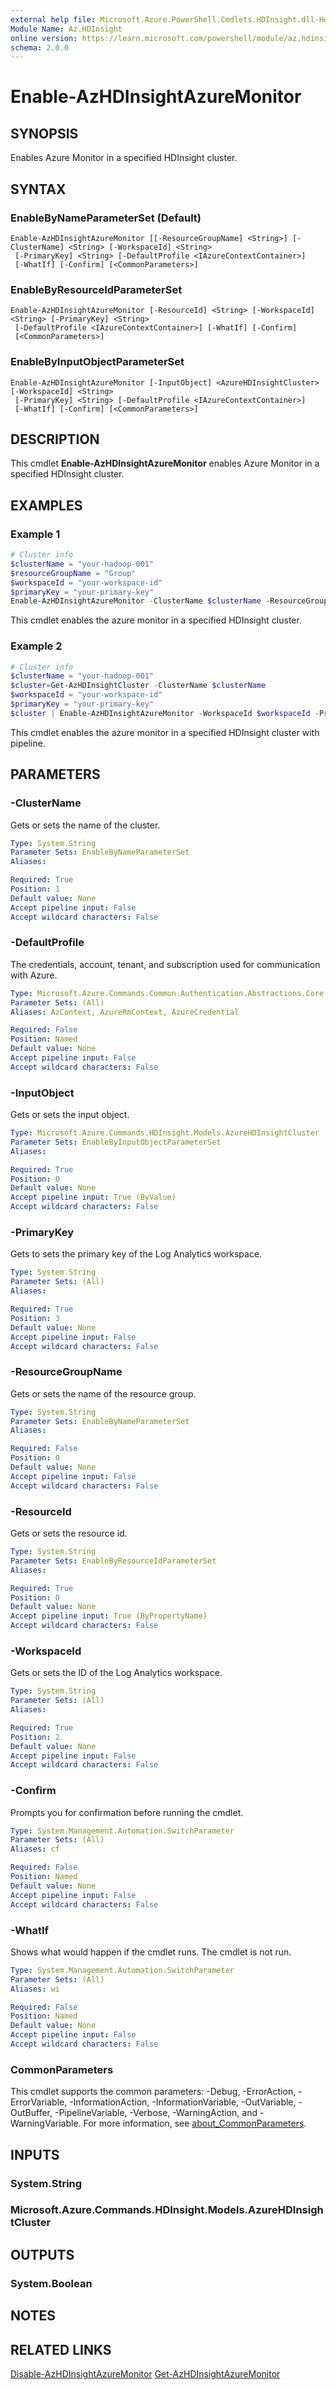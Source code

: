 ```yaml
---
external help file: Microsoft.Azure.PowerShell.Cmdlets.HDInsight.dll-Help.xml
Module Name: Az.HDInsight
online version: https://learn.microsoft.com/powershell/module/az.hdinsight/enable-azhdinsightazuremonitor
schema: 2.0.0
---
```


# Enable-AzHDInsightAzureMonitor

## SYNOPSIS
Enables Azure Monitor in a specified HDInsight cluster.

## SYNTAX

### EnableByNameParameterSet (Default)
```
Enable-AzHDInsightAzureMonitor [[-ResourceGroupName] <String>] [-ClusterName] <String> [-WorkspaceId] <String>
 [-PrimaryKey] <String> [-DefaultProfile <IAzureContextContainer>]
 [-WhatIf] [-Confirm] [<CommonParameters>]
```

### EnableByResourceIdParameterSet
```
Enable-AzHDInsightAzureMonitor [-ResourceId] <String> [-WorkspaceId] <String> [-PrimaryKey] <String>
 [-DefaultProfile <IAzureContextContainer>] [-WhatIf] [-Confirm]
 [<CommonParameters>]
```

### EnableByInputObjectParameterSet
```
Enable-AzHDInsightAzureMonitor [-InputObject] <AzureHDInsightCluster> [-WorkspaceId] <String>
 [-PrimaryKey] <String> [-DefaultProfile <IAzureContextContainer>]
 [-WhatIf] [-Confirm] [<CommonParameters>]
```

## DESCRIPTION
This cmdlet **Enable-AzHDInsightAzureMonitor** enables Azure Monitor in a specified HDInsight cluster.

## EXAMPLES

### Example 1
```powershell
# Cluster info
$clusterName = "your-hadoop-001"
$resourceGroupName = "Group"
$workspaceId = "your-workspace-id"
$primaryKey = "your-primary-key"
Enable-AzHDInsightAzureMonitor -ClusterName $clusterName -ResourceGroupName $resourceGroupName -WorkspaceId $workspaceId -PrimaryKey $primaryKey
```

This cmdlet enables the azure monitor in a specified HDInsight cluster.

### Example 2
```powershell
# Cluster info
$clusterName = "your-hadoop-001"
$cluster=Get-AzHDInsightCluster -ClusterName $clusterName
$workspaceId = "your-workspace-id"
$primaryKey = "your-primary-key"
$cluster | Enable-AzHDInsightAzureMonitor -WorkspaceId $workspaceId -PrimaryKey $primaryKey
```

This cmdlet enables the azure monitor in a specified HDInsight cluster with pipeline.

## PARAMETERS

### -ClusterName
Gets or sets the name of the cluster.

```yaml
Type: System.String
Parameter Sets: EnableByNameParameterSet
Aliases:

Required: True
Position: 1
Default value: None
Accept pipeline input: False
Accept wildcard characters: False
```

### -DefaultProfile
The credentials, account, tenant, and subscription used for communication with Azure.

```yaml
Type: Microsoft.Azure.Commands.Common.Authentication.Abstractions.Core.IAzureContextContainer
Parameter Sets: (All)
Aliases: AzContext, AzureRmContext, AzureCredential

Required: False
Position: Named
Default value: None
Accept pipeline input: False
Accept wildcard characters: False
```

### -InputObject
Gets or sets the input object.

```yaml
Type: Microsoft.Azure.Commands.HDInsight.Models.AzureHDInsightCluster
Parameter Sets: EnableByInputObjectParameterSet
Aliases:

Required: True
Position: 0
Default value: None
Accept pipeline input: True (ByValue)
Accept wildcard characters: False
```

### -PrimaryKey
Gets to sets the primary key of the Log Analytics workspace.

```yaml
Type: System.String
Parameter Sets: (All)
Aliases:

Required: True
Position: 3
Default value: None
Accept pipeline input: False
Accept wildcard characters: False
```

### -ResourceGroupName
Gets or sets the name of the resource group.

```yaml
Type: System.String
Parameter Sets: EnableByNameParameterSet
Aliases:

Required: False
Position: 0
Default value: None
Accept pipeline input: False
Accept wildcard characters: False
```

### -ResourceId
Gets or sets the resource id.

```yaml
Type: System.String
Parameter Sets: EnableByResourceIdParameterSet
Aliases:

Required: True
Position: 0
Default value: None
Accept pipeline input: True (ByPropertyName)
Accept wildcard characters: False
```

### -WorkspaceId
Gets or sets the ID of the Log Analytics workspace.

```yaml
Type: System.String
Parameter Sets: (All)
Aliases:

Required: True
Position: 2
Default value: None
Accept pipeline input: False
Accept wildcard characters: False
```

### -Confirm
Prompts you for confirmation before running the cmdlet.

```yaml
Type: System.Management.Automation.SwitchParameter
Parameter Sets: (All)
Aliases: cf

Required: False
Position: Named
Default value: None
Accept pipeline input: False
Accept wildcard characters: False
```

### -WhatIf
Shows what would happen if the cmdlet runs.
The cmdlet is not run.

```yaml
Type: System.Management.Automation.SwitchParameter
Parameter Sets: (All)
Aliases: wi

Required: False
Position: Named
Default value: None
Accept pipeline input: False
Accept wildcard characters: False
```

### CommonParameters
This cmdlet supports the common parameters: -Debug, -ErrorAction, -ErrorVariable, -InformationAction, -InformationVariable, -OutVariable, -OutBuffer, -PipelineVariable, -Verbose, -WarningAction, and -WarningVariable. For more information, see [about_CommonParameters](http://go.microsoft.com/fwlink/?LinkID=113216).

## INPUTS

### System.String

### Microsoft.Azure.Commands.HDInsight.Models.AzureHDInsightCluster

## OUTPUTS

### System.Boolean

## NOTES

## RELATED LINKS

[Disable-AzHDInsightAzureMonitor](./Disable-AzHDInsightAzureMonitor.md)
[Get-AzHDInsightAzureMonitor](./Get-AzHDInsightAzureMonitor.md)
